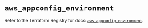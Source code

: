 # `aws_appconfig_environment`

Refer to the Terraform Registry for docs: [`aws_appconfig_environment`](https://registry.terraform.io/providers/hashicorp/aws/6.0.0/docs/resources/appconfig_environment).
